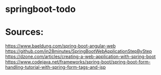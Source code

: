 # springboot-todo

# Sources:
https://www.baeldung.com/spring-boot-angular-web <br>
https://github.com/in28minutes/SpringBootWebApplicationStepByStep <br>
https://dzone.com/articles/creating-a-web-application-with-spring-boot <br>
https://www.codejava.net/frameworks/spring-boot/spring-boot-form-handling-tutorial-with-spring-form-tags-and-jsp <br>


